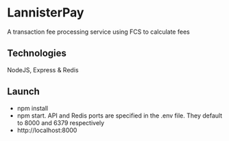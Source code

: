 # LannisterPay
A transaction fee processing service using FCS to calculate fees

## Technologies
NodeJS, Express & Redis

## Launch
* npm install
* npm start. API and Redis ports are specified in the .env file. They default to 8000 and 6379 respectively
* http://localhost:8000
